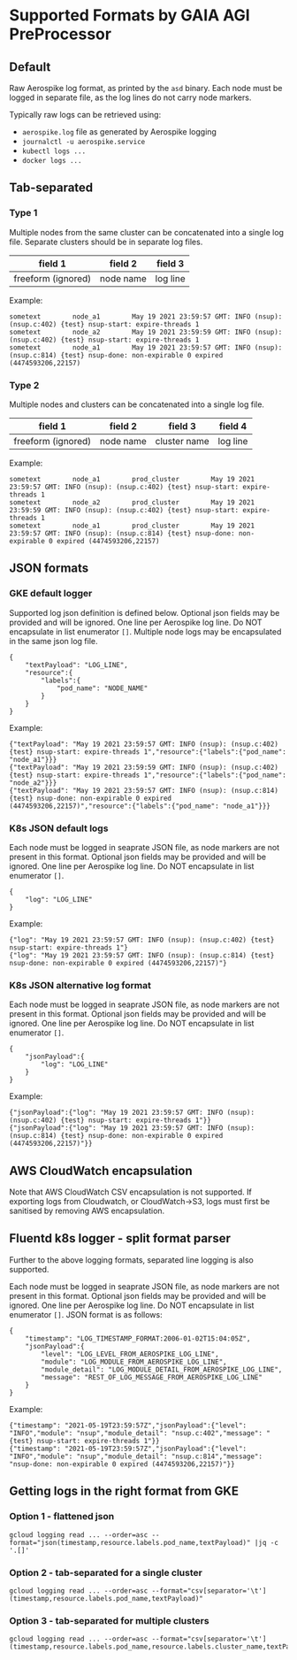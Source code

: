# Supported Formats by GAIA AGI PreProcessor

## Default

Raw Aerospike log format, as printed by the `asd` binary. Each node must be logged in separate file, as the log lines do not carry node markers.

Typically raw logs can be retrieved using:

* `aerospike.log` file as generated by Aerospike logging
* `journalctl -u aerospike.service`
* `kubectl logs ...`
* `docker logs ...`

## Tab-separated

### Type 1

Multiple nodes from the same cluster can be concatenated into a single log file. Separate clusters should be in separate log files.

field 1 | field 2 | field 3
--- | --- | ---
freeform (ignored) | node name | log line

Example:

```
sometext        node_a1        May 19 2021 23:59:57 GMT: INFO (nsup): (nsup.c:402) {test} nsup-start: expire-threads 1
sometext        node_a2        May 19 2021 23:59:59 GMT: INFO (nsup): (nsup.c:402) {test} nsup-start: expire-threads 1
sometext        node_a1        May 19 2021 23:59:57 GMT: INFO (nsup): (nsup.c:814) {test} nsup-done: non-expirable 0 expired (4474593206,22157)
```

### Type 2

Multiple nodes and clusters can be concatenated into a single log file.

field 1 | field 2 | field 3 | field 4
--- | --- | --- | ---
freeform (ignored) | node name | cluster name | log line

Example:

```
sometext        node_a1        prod_cluster        May 19 2021 23:59:57 GMT: INFO (nsup): (nsup.c:402) {test} nsup-start: expire-threads 1
sometext        node_a2        prod_cluster        May 19 2021 23:59:59 GMT: INFO (nsup): (nsup.c:402) {test} nsup-start: expire-threads 1
sometext        node_a1        prod_cluster        May 19 2021 23:59:57 GMT: INFO (nsup): (nsup.c:814) {test} nsup-done: non-expirable 0 expired (4474593206,22157)
```

## JSON formats

### GKE default logger

Supported log json definition is defined below. Optional json fields may be provided and will be ignored. One line per Aerospike log line. Do NOT encapsulate in list enumerator `[]`. Multiple node logs may be encapsulated in the same json log file.

```
{
    "textPayload": "LOG_LINE",
    "resource":{
        "labels":{
            "pod_name": "NODE_NAME"
        }
    }
}
```

Example:

```
{"textPayload": "May 19 2021 23:59:57 GMT: INFO (nsup): (nsup.c:402) {test} nsup-start: expire-threads 1","resource":{"labels":{"pod_name": "node_a1"}}}
{"textPayload": "May 19 2021 23:59:59 GMT: INFO (nsup): (nsup.c:402) {test} nsup-start: expire-threads 1","resource":{"labels":{"pod_name": "node_a2"}}}
{"textPayload": "May 19 2021 23:59:57 GMT: INFO (nsup): (nsup.c:814) {test} nsup-done: non-expirable 0 expired (4474593206,22157)","resource":{"labels":{"pod_name": "node_a1"}}}
```

### K8s JSON default logs

Each node must be logged in seaprate JSON file, as node markers are not present in this format. Optional json fields may be provided and will be ignored. One line per Aerospike log line. Do NOT encapsulate in list enumerator `[]`.

```
{
    "log": "LOG_LINE"
}
```

Example:

```
{"log": "May 19 2021 23:59:57 GMT: INFO (nsup): (nsup.c:402) {test} nsup-start: expire-threads 1"}
{"log": "May 19 2021 23:59:57 GMT: INFO (nsup): (nsup.c:814) {test} nsup-done: non-expirable 0 expired (4474593206,22157)"}
```

### K8s JSON alternative log format

Each node must be logged in seaprate JSON file, as node markers are not present in this format. Optional json fields may be provided and will be ignored. One line per Aerospike log line. Do NOT encapsulate in list enumerator `[]`.

```
{
    "jsonPayload":{
        "log": "LOG_LINE"
    }
}
```

Example:

```
{"jsonPayload":{"log": "May 19 2021 23:59:57 GMT: INFO (nsup): (nsup.c:402) {test} nsup-start: expire-threads 1"}}
{"jsonPayload":{"log": "May 19 2021 23:59:57 GMT: INFO (nsup): (nsup.c:814) {test} nsup-done: non-expirable 0 expired (4474593206,22157)"}}
```

## AWS CloudWatch encapsulation

Note that AWS CloudWatch CSV encapsulation is not supported. If exporting logs from Cloudwatch, or CloudWatch->S3, logs must first be sanitised by removing AWS encapsulation.

## Fluentd k8s logger - split format parser

Further to the above logging formats, separated line logging is also supported.

Each node must be logged in seaprate JSON file, as node markers are not present in this format. Optional json fields may be provided and will be ignored. One line per Aerospike log line. Do NOT encapsulate in list enumerator `[]`. JSON format is as follows:

```
{
    "timestamp": "LOG_TIMESTAMP_FORMAT:2006-01-02T15:04:05Z",
    "jsonPayload":{
        "level": "LOG_LEVEL_FROM_AEROSPIKE_LOG_LINE",
        "module": "LOG_MODULE_FROM_AEROSPIKE_LOG_LINE",
        "module_detail": "LOG_MODULE_DETAIL_FROM_AEROSPIKE_LOG_LINE",
        "message": "REST_OF_LOG_MESSAGE_FROM_AEROSPIKE_LOG_LINE"
    }
}
```

Example:

```
{"timestamp": "2021-05-19T23:59:57Z","jsonPayload":{"level": "INFO","module": "nsup","module_detail": "nsup.c:402","message": "{test} nsup-start: expire-threads 1"}}
{"timestamp": "2021-05-19T23:59:57Z","jsonPayload":{"level": "INFO","module": "nsup","module_detail": "nsup.c:814","message": "nsup-done: non-expirable 0 expired (4474593206,22157)"}}
```

## Getting logs in the right format from GKE

### Option 1 - flattened json

```
gcloud logging read ... --order=asc --format="json(timestamp,resource.labels.pod_name,textPayload)" |jq -c '.[]'
```

### Option 2 - tab-separated for a single cluster

```
gcloud logging read ... --order=asc --format="csv[separator='\t'](timestamp,resource.labels.pod_name,textPayload)"
```

### Option 3 - tab-separated for multiple clusters

```
gcloud logging read ... --order=asc --format="csv[separator='\t'](timestamp,resource.labels.pod_name,resource.labels.cluster_name,textPayload)"
```